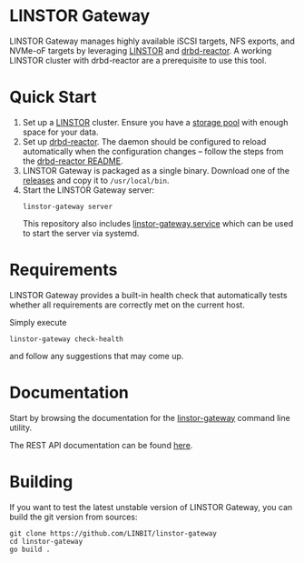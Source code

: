 # LINSTOR Gateway

LINSTOR Gateway manages highly available iSCSI targets, NFS exports, and NVMe-oF targets by
leveraging [LINSTOR](https://github.com/LINBIT/linstor-server) and
[drbd-reactor](https://github.com/LINBIT/drbd-reactor). A working LINSTOR cluster with drbd-reactor are a prerequisite
to use this tool.

# Quick Start

1. Set up a [LINSTOR](https://github.com/LINBIT/linstor-server) cluster. Ensure you have
   a [storage pool](https://linbit.com/drbd-user-guide/linstor-guide-1_0-en/#s-storage_pools) with enough space for your
   data.
2. Set up [drbd-reactor](https://github.com/LINBIT/drbd-reactor). The daemon should be configured to reload
   automatically when the configuration changes – follow the steps from
   the [drbd-reactor README](https://github.com/LINBIT/drbd-reactor/#automatic-reload).
3. LINSTOR Gateway is packaged as a single binary. Download one of the
   [releases](https://github.com/LINBIT/linstor-gateway/releases) and copy it to `/usr/local/bin`.
4. Start the LINSTOR Gateway server:
   ```
   linstor-gateway server
   ```
   This repository also includes [linstor-gateway.service](./linstor-gateway.service)
   which can be used to start the server via systemd.

# Requirements

LINSTOR Gateway provides a built-in health check that automatically tests whether all requirements are correctly met on
the current host.

Simply execute

```
linstor-gateway check-health
```

and follow any suggestions that may come up.

# Documentation

Start by browsing the documentation for the [linstor-gateway](./docs/md/linstor-gateway.md)
command line utility.

The REST API documentation can be found [here](https://app.swaggerhub.com/apis-docs/Linstor/linstor-gateway/).

# Building

If you want to test the latest unstable version of LINSTOR Gateway, you can build the git version from sources:

```
git clone https://github.com/LINBIT/linstor-gateway
cd linstor-gateway
go build .
```
